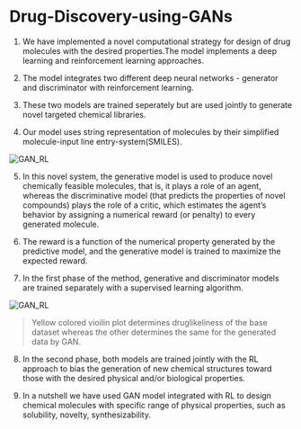 # Drug-Discovery-using-GANs

1. We have implemented a novel computational strategy for design of drug molecules with the desired properties.The model implements a deep learning and reinforcement learning approaches.

2. The model integrates two different deep neural networks - generator and discriminator with reinforcement learning.

3. These two models are trained seperately but are used jointly to generate novel targeted chemical libraries.

4. Our model uses string representation of molecules by their simplified molecule-input line entry-system(SMILES).

![GAN_RL](https://github.com/kumar1202/Drug-Discovery-using-GANs/blob/master/data/gan_RL.png "GAN_RL")


5. In this novel system, the generative model is used to produce novel chemically feasible molecules, that is, it plays a role of an agent, whereas the discriminative model (that predicts the properties of novel compounds) plays the role of a critic, which estimates the agent’s behavior by assigning a numerical reward (or penalty) to every generated molecule.

6. The reward is a function of the numerical property generated by the predictive model, and the generative model is trained to maximize the expected reward.

7. In the first phase of the method, generative and discriminator models are trained separately with a supervised learning algorithm.

![GAN_RL](https://github.com/kumar1202/Drug-Discovery-using-GANs/blob/master/data/violin_plots.png "Violin Plots")
>Yellow colored vioilin plot determines druglikeliness of the base dataset whereas the other determines the same for the generated data by GAN. 

8. In the second phase, both models are trained jointly with the RL approach to bias the generation of new chemical structures toward those with the desired physical and/or biological properties.

9. In a nutshell we have used GAN model integrated with RL to design chemical molecules with specific range of physical properties, such as solubility, novelty, synthesizability.
